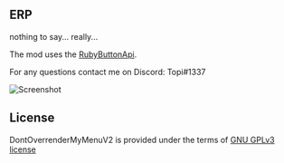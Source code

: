 ## ERP
nothing to say... really...

The mod uses the [RubyButtonApi](https://github.com/DubyaDude/RubyButtonAPI/blob/master/RubyButtonAPI.cs).

For any questions contact me on Discord: Topi#1337

![Screenshot](https://media.discordapp.net/attachments/869644640507273266/872843215949168671/unknown.png)

## License
DontOverrenderMyMenuV2 is provided under the terms of [GNU GPLv3 license](LICENSE)

